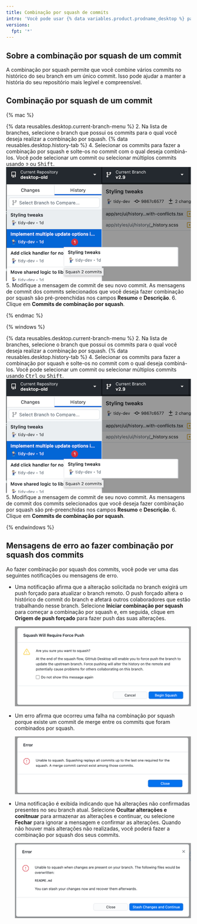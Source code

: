 ```yaml
---
title: Combinação por squash de commits
intro: 'Você pode usar {% data variables.product.prodname_desktop %} para fazer comunicação por squash de commits no histórico do seu branch.'
versions:
  fpt: '*'
---
```


## Sobre a combinação por squash de um commit

A combinação por squash permite que você combine vários commits no histórico do seu branch em um único commit. Isso pode ajudar a manter a história do seu repositório mais legível e compreensível.

## Combinação por squash de um commit

{% mac %}

{% data reusables.desktop.current-branch-menu %}
2. Na lista de branches, selecione o branch que possui os commits para o qual você deseja realizar a combinação por squash.
{% data reusables.desktop.history-tab %}
4. Selecionar os commits para fazer a combinação por squash e solte-os no commit com o qual deseja combiná-los. Você pode selecionar um commit ou selecionar múltiplos commits usando <kbd>➲</kbd> ou <kbd>Shift</kbd>. ![combinação por squash, arrastar e soltar](/assets/images/help/desktop/squash-drag-and-drop.png)
5. Modifique a mensagem de commit de seu novo commit. As mensagens de commit dos commits selecionados que você deseja fazer combinação por squash são pré-preenchidas nos campos **Resumo** e **Descrição**.
6. Clique em **Commits de combinação por squash**.

{% endmac %}

{% windows %}

{% data reusables.desktop.current-branch-menu %}
2. Na lista de branches, selecione o branch que possui os commits para o qual você deseja realizar a combinação por squash.
{% data reusables.desktop.history-tab %}
4. Selecionar os commits para fazer a combinação por squash e solte-os no commit com o qual deseja combiná-los. Você pode selecionar um commit ou selecionar múltiplos commits usando <kbd>Ctrl</kbd> ou <kbd>Shift</kbd>. ![combinação por squash, arrastar e soltar](/assets/images/help/desktop/squash-drag-and-drop.png)
5. Modifique a mensagem de commit de seu novo commit. As mensagens de commit dos commits selecionados que você deseja fazer combinação por squash são pré-preenchidas nos campos **Resumo** e **Descrição**.
6. Clique em **Commits de combinação por squash**.

{% endwindows %}

## Mensagens de erro ao fazer combinação por squash dos commits

Ao fazer combinação por squash dos commits, você pode ver uma das seguintes notificações ou mensagens de erro.

* Uma notificação afirma que a alteração solicitada no branch exigirá um push forçado para atualizar o branch remoto. O push forçado altera o histórico de commit do branch e afetará outros colaboradores que estão trabalhando nesse branch.  Selecione **Iniciar combinação por squash** para começar a combinação por squash e, em seguida, clique em **Origem de push forçado** para fazer push das suas alterações.

  ![diálogo de push forçado de combinação por squash](/assets/images/help/desktop/squash-force-push.png)

* Um erro afirma que ocorreu uma falha na combinação por squash porque existe um commit de merge entre os commits que foram combinados por squash.

  ![reordenar diálogo de confirmação de merge](/assets/images/help/desktop/squash-merge-commit-dialog.png)

* Uma notificação é exibida indicando que há alterações não confirmadas presentes no seu branch atual. Selecione **Ocultar alterações e conitnuar** para armazenar as alterações e continuar, ou selecione **Fechar** para ignorar a mensagem e confirmar as alterações. Quando não houver mais alterações não realizadas, você poderá fazer a combinação por squash dos seus commits.

  ![diálogo de stash de combinação por squash](/assets/images/help/desktop/squash-stash-dialog.png)

